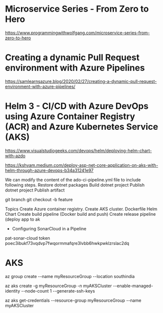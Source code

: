 # Microservice Series - From Zero to Hero
https://www.programmingwithwolfgang.com/microservice-series-from-zero-to-hero

# Creating a dynamic Pull Request environment with Azure Pipelines
https://samlearnsazure.blog/2020/02/27/creating-a-dynamic-pull-request-environment-with-azure-pipelines/

# Helm 3 - CI/CD with Azure DevOps using Azure Container Registry (ACR) and Azure Kubernetes Service (AKS)
https://www.visualstudiogeeks.com/devops/helm/deploying-helm-chart-with-azdo

https://kshyam.medium.com/deploy-asp-net-core-application-on-aks-with-helm-through-azure-devops-b34a31241e97

We can modify the content of the ado-ci-pipeline.yml file to include following steps.
Restore dotnet packages
Build dotnet project
Publish dotnet project
Publish artifact



git branch
git checkout -b feature


Topics
Create Azure container registry.
Create AKS cluster.
Dockerfile
Helm Chart
Create build pipeline (Docker build and push)
Create release pipeline (deploy app to ak
- Configuring SonarCloud in a Pipeline

pat-sonar-cloud token
poec3ibukf73vqdvp7fwqormmafqre3lvbb6hwkpwklzrslac2dq


# AKS
az group create --name myResourceGroup --location southindia

az aks create -g myResourceGroup -n myAKSCluster --enable-managed-identity --node-count 1 --generate-ssh-keys

az aks get-credentials --resource-group myResourceGroup --name myAKSCluster

